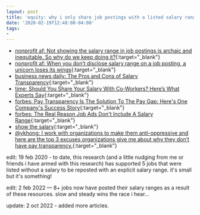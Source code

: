 ```yaml
---
layout: post
title: 'equity: why i only share job postings with a listed salary range'
date: '2020-02-19T12:48:00-04:00'
tags:
- 
--- 
```


* [nonprofit af: Not showing the salary range in job postings is archaic and inequitable. So why do we keep doing it?](https://nonprofitaf.com/2020/09/not-showing-the-salary-range-in-job-postings-is-archaic-and-inequitable-so-why-do-we-keep-doing-it/){:target="_blank"}
* [nonprofit af: When you don’t disclose salary range on a job posting, a unicorn loses its wings](https://nonprofitaf.com/2015/06/when-you-dont-disclose-salary-range-on-a-job-posting-a-unicorn-loses-its-wings/){:target="_blank"}
* [business news daily: The Pros and Cons of Salary Transparency](https://www.businessnewsdaily.com/11077-pros-cons-salary-transparency.html){:target="_blank"}
* [time: Should You Share Your Salary With Co-Workers? Here’s What Experts Say](http://time.com/5353848/salary-pay-transparency-work/){:target="_blank"}
* [forbes: Pay Transparency Is The Solution To The Pay Gap: Here's One Company's Success Story](https://www.forbes.com/sites/kimelsesser/2018/09/05/pay-transparency-is-the-solution-to-the-pay-gap-heres-one-companys-success-story/#4434848b5010){:target="_blank"}
* [forbes: The Real Reason Job Ads Don't Include A Salary Range](https://www.forbes.com/sites/lizryan/2017/03/19/the-real-reason-job-ads-dont-include-a-salary-range/#758e84e762ff){:target="_blank"}
* [show the salary](https://showthesalary.com/){:target="_blank"}
* [@ykhong: I work with organizations to make them anti-oppressive and here are the top 3 excuses organizations give me about why they don’t have pay transparency.](https://twitter.com/ykhong/status/1575826681289478146?s=46&t=9UUOIfZIUcYFxGBdJgZhSQ){:target="_blank"}

edit: 19 feb 2020 - to date, this research (and a little nudging from me or friends i have armed with this research) has supported 5 jobs that were listed without a salary to be reposted with an explicit salary range. it's small but it's something!

edit: 2 feb 2022 — 8+ jobs now have posted their salary ranges as a result of these resources. slow and steady wins the race i hear...

update: 2 oct 2022 - added more articles. 

<!-- hyperlink bank -->


<!-- &#042; = asterisk -->
<!-- &#039; = single quote '-->

